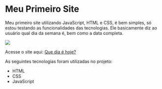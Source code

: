 # Meu Primeiro Site
Meu primeiro site utilizando JavaScript, HTML e CSS, é bem simples, só estou testando as funcionalidades
das tecnologias. Ele basicamente diz ao usuário qual dia da semana é, bem como a data completa.

<img src = "https://i.postimg.cc/MTxXpd5C/Whats-App-Image-2021-10-05-at-23-56-56.jpg">

Acesse o site aqui: [Que dia é hoje?](agitated-payne-f5c361.netlify.app)

As seguintes tecnologias foram utilizadas no projeto:

- HTML
- CSS
- JavaScript
